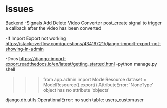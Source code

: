 # Issues

Backend
-Signals
 Add Delete
 Video Converter post_create signal to trigger a callback after the video has been converted

-If Import Export not working
https://stackoverflow.com/questions/43419721/django-import-export-not-showing-in-admin

-Docs
https://django-import-export.readthedocs.io/en/latest/getting_started.html
-python manage.py shell
>>> from app.admin import ModelResource
>>> dataset = ModelResource().export() AttributeError: 'NoneType' object has no attribute 'objects'

django.db.utils.OperationalError: no such table: users_customuser
